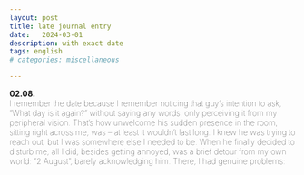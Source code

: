 ```yaml
---
layout: post
title: late journal entry
date:   2024-03-01
description: with exact date
tags: english
# categories: miscellaneous

---
```


<span style="font-size:14px;font-weight:lighter">
<strong>02.08.</strong>
<br>I remember the date because I remember noticing that guy’s intention to ask, “What day is it again?” without saying any words, only perceiving it from my peripheral vision. That’s how unwelcome his sudden presence in the room, sitting right across me, was – at least it wouldn’t last long. I knew he was trying to reach out, but I was somewhere else I needed to be. When he finally decided to disturb me, all I did, besides getting annoyed, was a brief detour from my own world: “2 August”, barely acknowledging him. There, I had genuine problems:
</span>
